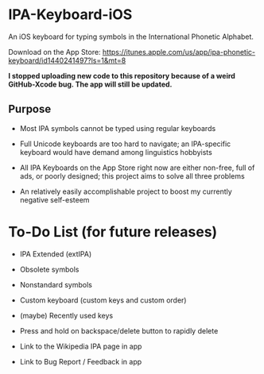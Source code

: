 # IPA-Keyboard-iOS

An iOS keyboard for typing symbols in the International Phonetic Alphabet. 

Download on the App Store: https://itunes.apple.com/us/app/ipa-phonetic-keyboard/id1440241497?ls=1&mt=8

<b>I stopped uploading new code to this repository because of a weird GitHub-Xcode bug. The app will still be updated.</b>

## Purpose

* Most IPA symbols cannot be typed using regular keyboards

* Full Unicode keyboards are too hard to navigate; an IPA-specific keyboard would have demand among linguistics hobbyists

* All IPA Keyboards on the App Store right now are either non-free, full of ads, or poorly designed; this project aims to solve all three problems

* An relatively easily accomplishable project to boost my currently negative self-esteem

# To-Do List (for future releases)

* IPA Extended (extIPA)

* Obsolete symbols

* Nonstandard symbols

* Custom keyboard (custom keys and custom order)

* (maybe) Recently used keys

* Press and hold on backspace/delete button to rapidly delete

* Link to the Wikipedia IPA page in app

* Link to Bug Report / Feedback in app
